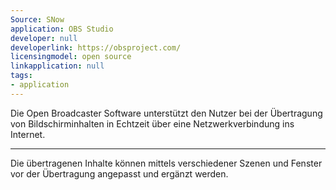 ```yaml
---
Source: SNow
application: OBS Studio
developer: null
developerlink: https://obsproject.com/
licensingmodel: open source
linkapplication: null
tags:
- application
---
```

Die Open Broadcaster Software unterstützt den Nutzer bei der Übertragung von Bildschirminhalten in Echtzeit über eine Netzwerkverbindung ins Internet. 


---

Die übertragenen Inhalte können mittels verschiedener Szenen und Fenster vor der Übertragung angepasst und ergänzt werden.
